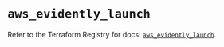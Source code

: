 # `aws_evidently_launch`

Refer to the Terraform Registry for docs: [`aws_evidently_launch`](https://registry.terraform.io/providers/hashicorp/aws/6.2.0/docs/resources/evidently_launch).
